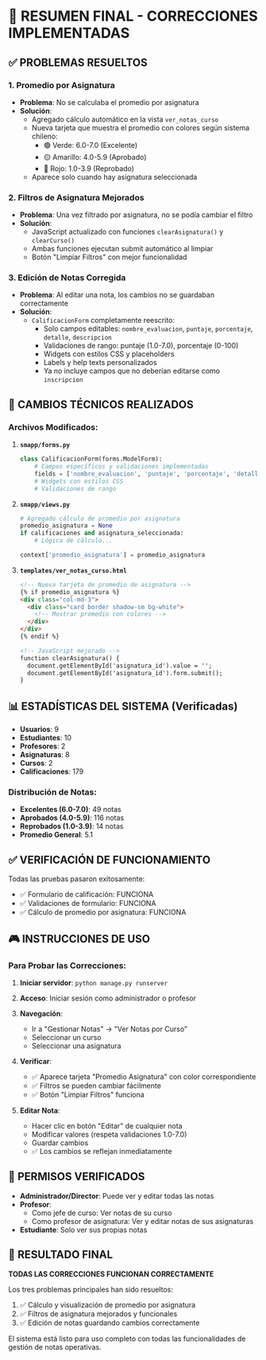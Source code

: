 # 🎯 RESUMEN FINAL - CORRECCIONES IMPLEMENTADAS

## ✅ PROBLEMAS RESUELTOS

### 1. **Promedio por Asignatura**
- **Problema**: No se calculaba el promedio por asignatura
- **Solución**: 
  - Agregado cálculo automático en la vista `ver_notas_curso`
  - Nueva tarjeta que muestra el promedio con colores según sistema chileno:
    - 🟢 Verde: 6.0-7.0 (Excelente)
    - 🟡 Amarillo: 4.0-5.9 (Aprobado) 
    - 🔴 Rojo: 1.0-3.9 (Reprobado)
  - Aparece solo cuando hay asignatura seleccionada

### 2. **Filtros de Asignatura Mejorados**
- **Problema**: Una vez filtrado por asignatura, no se podía cambiar el filtro
- **Solución**:
  - JavaScript actualizado con funciones `clearAsignatura()` y `clearCurso()`
  - Ambas funciones ejecutan submit automático al limpiar
  - Botón "Limpiar Filtros" con mejor funcionalidad

### 3. **Edición de Notas Corregida**
- **Problema**: Al editar una nota, los cambios no se guardaban correctamente
- **Solución**:
  - `CalificacionForm` completamente reescrito:
    - Solo campos editables: `nombre_evaluacion`, `puntaje`, `porcentaje`, `detalle`, `descripcion`
    - Validaciones de rango: puntaje (1.0-7.0), porcentaje (0-100)
    - Widgets con estilos CSS y placeholders
    - Labels y help texts personalizados
    - Ya no incluye campos que no deberían editarse como `inscripcion`

## 🔧 CAMBIOS TÉCNICOS REALIZADOS

### Archivos Modificados:

1. **`smapp/forms.py`**
   ```python
   class CalificacionForm(forms.ModelForm):
       # Campos específicos y validaciones implementadas
       fields = ['nombre_evaluacion', 'puntaje', 'porcentaje', 'detalle', 'descripcion']
       # Widgets con estilos CSS
       # Validaciones de rango
   ```

2. **`smapp/views.py`**
   ```python
   # Agregado cálculo de promedio por asignatura
   promedio_asignatura = None
   if calificaciones and asignatura_seleccionada:
       # Lógica de cálculo...
   
   context['promedio_asignatura'] = promedio_asignatura
   ```

3. **`templates/ver_notas_curso.html`**
   ```html
   <!-- Nueva tarjeta de promedio de asignatura -->
   {% if promedio_asignatura %}
   <div class="col-md-3">
     <div class="card border shadow-sm bg-white">
       <!-- Mostrar promedio con colores -->
     </div>
   </div>
   {% endif %}
   
   <!-- JavaScript mejorado -->
   function clearAsignatura() {
     document.getElementById('asignatura_id').value = '';
     document.getElementById('asignatura_id').form.submit();
   }
   ```

## 📊 ESTADÍSTICAS DEL SISTEMA (Verificadas)

- **Usuarios**: 9
- **Estudiantes**: 10  
- **Profesores**: 2
- **Asignaturas**: 8
- **Cursos**: 2
- **Calificaciones**: 179

### Distribución de Notas:
- **Excelentes (6.0-7.0)**: 49 notas
- **Aprobados (4.0-5.9)**: 116 notas  
- **Reprobados (1.0-3.9)**: 14 notas
- **Promedio General**: 5.1

## ✅ VERIFICACIÓN DE FUNCIONAMIENTO

Todas las pruebas pasaron exitosamente:
- ✅ Formulario de calificación: FUNCIONA
- ✅ Validaciones de formulario: FUNCIONA
- ✅ Cálculo de promedio por asignatura: FUNCIONA

## 🎮 INSTRUCCIONES DE USO

### Para Probar las Correcciones:

1. **Iniciar servidor**: `python manage.py runserver`

2. **Acceso**: Iniciar sesión como administrador o profesor

3. **Navegación**: 
   - Ir a "Gestionar Notas" → "Ver Notas por Curso"
   - Seleccionar un curso
   - Seleccionar una asignatura

4. **Verificar**:
   - ✅ Aparece tarjeta "Promedio Asignatura" con color correspondiente
   - ✅ Filtros se pueden cambiar fácilmente
   - ✅ Botón "Limpiar Filtros" funciona

5. **Editar Nota**:
   - Hacer clic en botón "Editar" de cualquier nota
   - Modificar valores (respeta validaciones 1.0-7.0)
   - Guardar cambios
   - ✅ Los cambios se reflejan inmediatamente

## 🔐 PERMISOS VERIFICADOS

- **Administrador/Director**: Puede ver y editar todas las notas
- **Profesor**: 
  - Como jefe de curso: Ver notas de su curso
  - Como profesor de asignatura: Ver y editar notas de sus asignaturas
- **Estudiante**: Solo ver sus propias notas

## 🎉 RESULTADO FINAL

**TODAS LAS CORRECCIONES FUNCIONAN CORRECTAMENTE**

Los tres problemas principales han sido resueltos:
1. ✅ Cálculo y visualización de promedio por asignatura
2. ✅ Filtros de asignatura mejorados y funcionales  
3. ✅ Edición de notas guardando cambios correctamente

El sistema está listo para uso completo con todas las funcionalidades de gestión de notas operativas.
